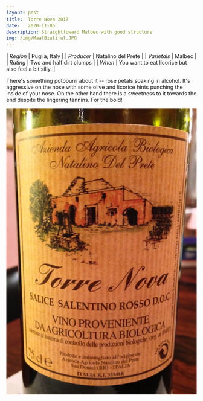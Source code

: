 ```yaml
---
layout: post
title:  Torre Nova 2017
date:   2020-11-06
description: Straightfoward Malbec with good structure
img: /img/MaalBiutiful.JPG
---
```


| *Region*     | Puglia, Italy  |
| *Producer* |  Natalino del Prete |
| *Varietals*  | Malbec             |
| *Rating*      |   Two and half dirt clumps            |
| *When*       |   You want to eat licorice but also feel a bit silly.           |

There's something potpourri about it -- rose petals soaking in alcohol. It's aggressive on the nose with some olive and licorice hints punching the inside of your nose. On the other hand there is a sweetness to it towards the end despite the lingering tannins. For the bold!

<div class="img_row">
  <img class="col two" src="/img/torre-nova.jpg"/>
</div>